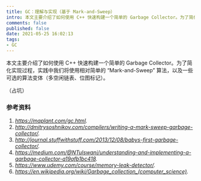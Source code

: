 ```yaml
---
title: GC：理解与实现（基于 Mark-and-Sweep）
intro: 本文主要介绍了如何使用 C++ 快速构建一个简单的 Garbage Collector。为了简化实现过程，实践中我们将使用相对简单的 “Mark-and-Sweep” 算法，以及一些可选的算法变体（多空闲链表、位图标记）。
comments: false
published: false
date: 2021-05-25 16:02:13
tags:
- GC
---
```


本文主要介绍了如何使用 C++ 快速构建一个简单的 Garbage Collector。为了简化实现过程，实践中我们将使用相对简单的 “Mark-and-Sweep” 算法，以及一些可选的算法变体（多空闲链表、位图标记）。

（占坑）

### 参考资料

1. *https://maplant.com/gc.html.*
2. *http://dmitrysoshnikov.com/compilers/writing-a-mark-sweep-garbage-collector/.*
3. *http://journal.stuffwithstuff.com/2013/12/08/babys-first-garbage-collector/.*
4. *https://medium.com/@NTulswani/understanding-and-implementing-a-garbage-collector-a19afb1bc418.*
5. *https://www.udemy.com/course/memory-leak-detector/.*
6. *https://en.wikipedia.org/wiki/Garbage_collection_(computer_science).*

